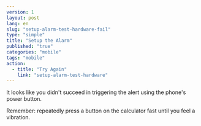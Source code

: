 ```yaml
---
version: 1
layout: post
lang: en
slug: "setup-alarm-test-hardware-fail"
type: "simple"
title: "Setup the Alarm"
published: "true"
categories: "mobile"
tags: "mobile"
action: 
  - title: "Try Again"
    link: "setup-alarm-test-hardware"
---
```


It looks like you didn't succeed in triggering the alert using the phone's power button.

Remember: repeatedly press a button on the calculator fast until you feel a vibration.
